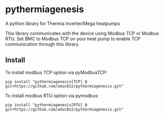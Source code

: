 # pythermiagenesis
A python library for Thermia Inverter/Mega heatpumps

This library communicates with the device using Modbus TCP or Modbus RTU.
Set BMC to Modbus TCP on your heat pump to enable TCP communication through this library.

## Install
To install modbus TCP option via pyModbusTCP:
```
pip install "pythermiagenesis[TCP] @ git+https://github.com/aduc812/pythermiagenesis.git"
```

To install modbus RTU option via pymodbus:
```
pip install "pythermiagenesis[RTU] @ git+https://github.com/aduc812/pythermiagenesis.git"
```